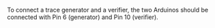 To connect a trace generator and a verifier, the two Arduinos should be connected with Pin 6 (generator) and Pin 10 (verifier). 
